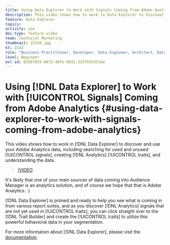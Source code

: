 ```yaml
---
title: Using Data Explorer to Work with Signals Coming from Adobe Analytics
description: This video shows how to work in Data Explorer to discover and use your Adobe Analytics data, including searching for used and unused signals, creating Analytics traits, and understanding the data.
feature: Data Explorer
topics: 
activity: use
doc-type: feature video
team: Technical Marketing
thumbnail: 25150.jpg
kt: 2142
role: "Business Practitioner, Developer, Data Engineer, Architect, Data Architect, Administrator, Leader"
level: Beginner
exl-id: 82507055-0072-48fe-8031-225fb55351be
---
```

# Using [!DNL Data Explorer] to Work with [!UICONTROL Signals] Coming from Adobe Analytics {#using-data-explorer-to-work-with-signals-coming-from-adobe-analytics}

This video shows how to work in [!DNL Data Explorer] to discover and use your Adobe Analytics data, including searching for used and unused [!UICONTROL signals], creating [!DNL Analytics] [!UICONTROL traits], and understanding the data.

>[!VIDEO](https://video.tv.adobe.com/v/25150/?quality=12)

It's likely that one of your main sources of data coming into Audience Manager is an analytics solution, and of course we hope that that is Adobe Analytics. :)

[!DNL Data Explorer] is primed and ready to help you see what is coming in from various report suites, and as you discover [!DNL Analytics] signals that are not yet used in [!UICONTROL traits], you can click straight over to the [!DNL Trait Builder] and create the [!UICONTROL traits] to utilize this powerful behavioral data in your segmentation.

For more information about [!DNL Data Explorer], please visit the [documentation](https://experiencecloud.adobe.com/resources/help/en_US/aam/data-explorer.html).
